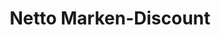 ---
title: "Netto Marken-Discount"
url: /bielefeld/netto-marken-discount-alte-detmolder-strasse/
shop: Supermarkt
---